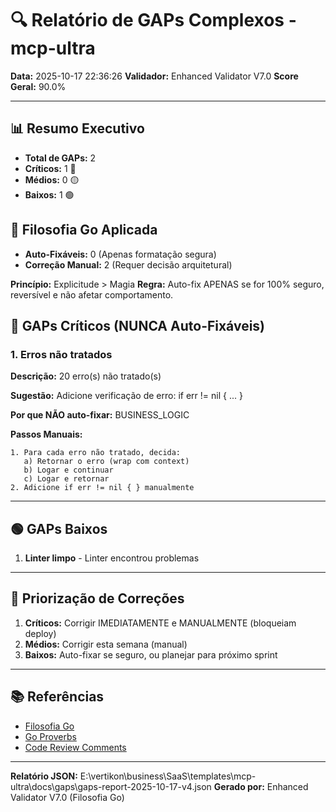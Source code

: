 # 🔍 Relatório de GAPs Complexos - mcp-ultra

**Data:** 2025-10-17 22:36:26
**Validador:** Enhanced Validator V7.0
**Score Geral:** 90.0%

---

## 📊 Resumo Executivo

- **Total de GAPs:** 2
- **Críticos:** 1 🔴
- **Médios:** 0 🟡
- **Baixos:** 1 🟢

## 🎯 Filosofia Go Aplicada

- **Auto-Fixáveis:** 0 (Apenas formatação segura)
- **Correção Manual:** 2 (Requer decisão arquitetural)

**Princípio:** Explicitude > Magia
**Regra:** Auto-fix APENAS se for 100% seguro, reversível e não afetar comportamento.

## 🔴 GAPs Críticos (NUNCA Auto-Fixáveis)

### 1. Erros não tratados

**Descrição:** 20 erro(s) não tratado(s)

**Sugestão:** Adicione verificação de erro: if err != nil { ... }

**Por que NÃO auto-fixar:** BUSINESS_LOGIC

**Passos Manuais:**
```
1. Para cada erro não tratado, decida:
   a) Retornar o erro (wrap com context)
   b) Logar e continuar
   c) Logar e retornar
2. Adicione if err != nil { } manualmente
```

---

## 🟢 GAPs Baixos

1. **Linter limpo** - Linter encontrou problemas

---

## 🎯 Priorização de Correções

1. **Críticos:** Corrigir IMEDIATAMENTE e MANUALMENTE (bloqueiam deploy)
2. **Médios:** Corrigir esta semana (manual)
3. **Baixos:** Auto-fixar se seguro, ou planejar para próximo sprint

---

## 📚 Referências

- [Filosofia Go](https://go.dev/doc/effective_go)
- [Go Proverbs](https://go-proverbs.github.io/)
- [Code Review Comments](https://github.com/golang/go/wiki/CodeReviewComments)

---

**Relatório JSON:** E:\vertikon\business\SaaS\templates\mcp-ultra\docs\gaps\gaps-report-2025-10-17-v4.json
**Gerado por:** Enhanced Validator V7.0 (Filosofia Go)
